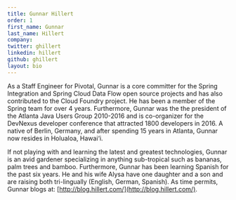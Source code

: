 ```yaml
---
title: Gunnar Hillert
order: 1
first_name: Gunnar
last_name: Hillert
company:
twitter: ghillert
linkedin: hillert
github: ghillert
layout: bio
---
```

As a Staff Engineer for Pivotal, Gunnar is a core committer for the Spring Integration and Spring Cloud Data Flow open source projects and has also contributed to the Cloud Foundry project. He has been a member of the Spring team for over 4 years. Furthermore, Gunnar was the the president of the Atlanta Java Users Group 2010-2016 and is co-organizer for the DevNexus developer conference that attracted 1800 developers in 2016. A native of Berlin, Germany, and after spending 15 years in Atlanta, Gunnar now resides in Holualoa, Hawai‘i.

If not playing with and learning the latest and greatest technologies, Gunnar is an avid gardener specializing in anything sub-tropical such as bananas, palm trees and bamboo. Furthermore, Gunnar has been learning Spanish for the past six years. He and his wife Alysa have one daughter and a son and are raising both tri-lingually (English, German, Spanish). As time permits, Gunnar blogs at: [http://blog.hillert.com/](http://blog.hillert.com/).
